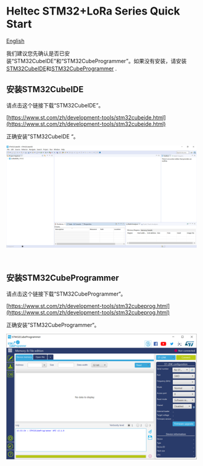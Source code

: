 # Heltec STM32+LoRa Series Quick Start
[English](https://heltec-automation-docs.readthedocs.io/en/latest/stm32/quick_start.html)

我们建议您先确认是否已安装“STM32CubeIDE”和“STM32CubeProgrammer”。如果没有安装，请安装 [STM32CubeIDE](https://www.st.com/zh/development-tools/stm32cubeide.html#get-software)和[STM32CubeProgrammer](https://www.st.com/zh/development-tools/stm32cubeprog.html) .

## 安装STM32CubeIDE

请点击这个链接下载“STM32CubeIDE”。

[https://www.st.com/zh/development-tools/stm32cubeide.html](https://www.st.com/zh/development-tools/stm32cubeide.html)

正确安装”STM32CubeIDE “。

![](img/quick_start/01.png)

&nbsp;

## 安装STM32CubeProgrammer

请点击这个链接下载“STM32CubeProgrammer“。

[https://www.st.com/zh/development-tools/stm32cubeprog.html](https://www.st.com/zh/development-tools/stm32cubeprog.html)

正确安装”STM32CubeProgrammer“。

![](img/quick_start/02.png)